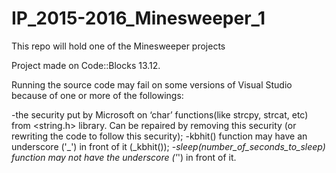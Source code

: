 # IP_2015-2016_Minesweeper_1
This repo will hold one of the Minesweeper projects


Project made on Code::Blocks 13.12. 


Running the source code may fail on some versions of Visual Studio because of one or more of the followings:

-the security put by Microsoft on ‘char’ functions(like strcpy, strcat, etc) from <string.h> library. Can be repaired by removing this security (or rewriting the code to follow this security);
-kbhit() function may have an underscore ('_') in front of it (_kbhit());
-_sleep(number_of_seconds_to_sleep) function may not have the underscore ('_') in front of it.
 
